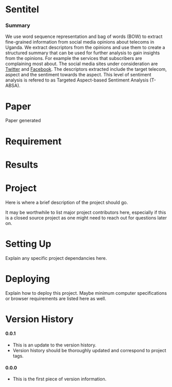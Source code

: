 Sentitel
================
### Summary
We use word sequence representation and bag of words (BOW) to extract fine-grained information from social media opinions about telecoms in Uganda. We extract descriptors from the opinions and use them to create a structured summary that can be used for further analysis to gain insights from the opinions. For example the services that subscribers are complaining most about. The social media sites under consideration are [Twitter](https://twitter.com/) and [Facebook](https://web.facebook.com/). The descriptors extracted include the target telecom, aspect and the sentiment towards the aspect. This level of sentiment analysis is refered to as Targeted Aspect-based Sentiment Analysis (T-ABSA).


Paper
================
Paper generated 

Requirement
=================

Results
=================


Project
=================
Here is where a brief description of the project should go.

It may be worthwhile to list major project contributors here, especially if this is a closed source project as one might need to reach out for questions later on.

Setting Up
=================
Explain any specific project dependancies here.


Deploying
=================
Explain how to deploy this project. Maybe minimum computer specifications or browser requirements are listed here as well.

Version History
=================
#### 0.0.1
- This is an update to the version history.
- Version history should be thoroughly updated and correspond to project tags.

#### 0.0.0
- This is the first piece of version information.
